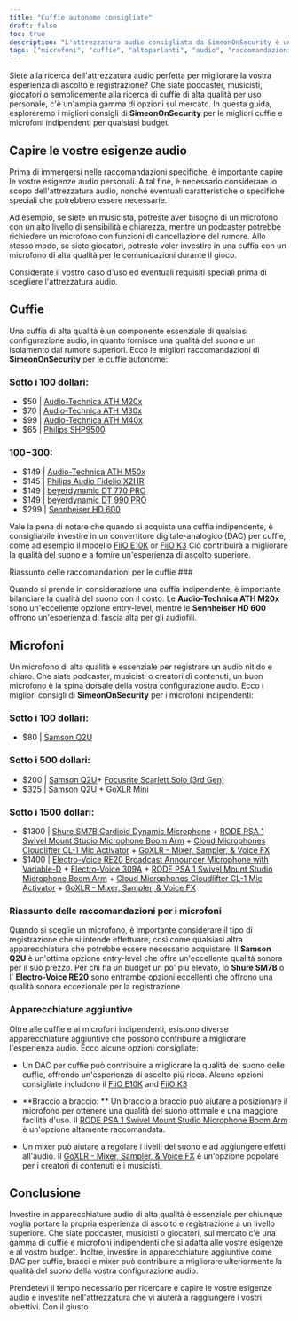```yaml
---
title: "Cuffie autonome consigliate"
draft: false
toc: true
description: "L'attrezzatura audio consigliata da SimeonOnSecurity è una guida completa alle migliori cuffie e ai migliori microfoni indipendenti per tutte le tasche. Da opzioni economiche come l'Audio-Technica ATH M20x a prodotti di fascia alta come il Sennheiser HD 600, questa guida copre le migliori apparecchiature audio per tutte le vostre esigenze. Sia che stiate cercando un microfono economico come il Samson Q2U o una configurazione professionale come lo Shure SM7B e il RODE PSA 1, SimeonOnSecurity vi copre. Quindi perché aspettare? Iniziate a esplorare il mondo delle apparecchiature audio professionali oggi stesso!"
tags: ["microfoni", "cuffie", "altoparlanti", "audio", "raccomandazioni", "FiiO E10K", "FiiO K3", "Audio-Technica ATH M20x", "Audio-Technica ATH M30x", "Audio-Technica ATH M40x", "Philips SHP9500", "Audio-Technica ATH M50x", "Philips Audio Fidelio X2HR", "beyerdynamic DT 770 PRO", "beyerdynamic DT 990 PRO", "Sennheiser HD 600", "Samson Q2U", "Focusrite Scarlett Solo", "GoXLR Mini", "Shure SM7B", "RODE PSA 1", "Microfoni Cloud Cloudlifter CL-1", "Electro-Voice RE20", "Electro-Voice 309A"]
---
```


Siete alla ricerca dell'attrezzatura audio perfetta per migliorare la vostra esperienza di ascolto e registrazione? Che siate podcaster, musicisti, giocatori o semplicemente alla ricerca di cuffie di alta qualità per uso personale, c'è un'ampia gamma di opzioni sul mercato. In questa guida, esploreremo i migliori consigli di **SimeonOnSecurity** per le migliori cuffie e microfoni indipendenti per qualsiasi budget.

## Capire le vostre esigenze audio

Prima di immergersi nelle raccomandazioni specifiche, è importante capire le vostre esigenze audio personali. A tal fine, è necessario considerare lo scopo dell'attrezzatura audio, nonché eventuali caratteristiche o specifiche speciali che potrebbero essere necessarie.

Ad esempio, se siete un musicista, potreste aver bisogno di un microfono con un alto livello di sensibilità e chiarezza, mentre un podcaster potrebbe richiedere un microfono con funzioni di cancellazione del rumore. Allo stesso modo, se siete giocatori, potreste voler investire in una cuffia con un microfono di alta qualità per le comunicazioni durante il gioco.

Considerate il vostro caso d'uso ed eventuali requisiti speciali prima di scegliere l'attrezzatura audio.

## Cuffie

Una cuffia di alta qualità è un componente essenziale di qualsiasi configurazione audio, in quanto fornisce una qualità del suono e un isolamento dal rumore superiori. Ecco le migliori raccomandazioni di **SimeonOnSecurity** per le cuffie autonome:

### Sotto i 100 dollari:

- $50 | [Audio-Technica ATH M20x](https://amzn.to/2TVE252)
- $70 | [Audio-Technica ATH M30x](https://amzn.to/3aGF2Qs)
- $99 | [Audio-Technica ATH M40x](https://amzn.to/2RMkYDv)
- $65 | [Philips SHP9500](https://amzn.to/2RngkNb)

### $100-$300:

- $149 | [Audio-Technica ATH M50x](https://amzn.to/2GozWu9)        
- $145 | [Philips Audio Fidelio X2HR](https://amzn.to/2GozWu9)        
- $149 | [beyerdynamic DT 770 PRO](https://amzn.to/30P8jDY)     
- $149 | [beyerdynamic DT 990 PRO](https://amzn.to/37r9SdI)     
- $299 | [Sennheiser HD 600](https://amzn.to/30QLDDj)

Vale la pena di notare che quando si acquista una cuffia indipendente, è consigliabile investire in un convertitore digitale-analogico (DAC) per cuffie, come ad esempio il modello [FiiO E10K](https://amzn.to/312xdQJ) or [FiiO K3](https://amzn.to/2uzpo8B) Ciò contribuirà a migliorare la qualità del suono e a fornire un'esperienza di ascolto superiore.

Riassunto delle raccomandazioni per le cuffie ###

Quando si prende in considerazione una cuffia indipendente, è importante bilanciare la qualità del suono con il costo. Le **Audio-Technica ATH M20x** sono un'eccellente opzione entry-level, mentre le **Sennheiser HD 600** offrono un'esperienza di fascia alta per gli audiofili.

## Microfoni

Un microfono di alta qualità è essenziale per registrare un audio nitido e chiaro. Che siate podcaster, musicisti o creatori di contenuti, un buon microfono è la spina dorsale della vostra configurazione audio. Ecco i migliori consigli di **SimeonOnSecurity** per i microfoni indipendenti:

### Sotto i 100 dollari:

- $80 | [Samson Q2U](https://amzn.to/2GkpbZA)

### Sotto i 500 dollari:

- $200 | [Samson Q2U](https://amzn.to/2GkpbZA)+ [Focusrite Scarlett Solo (3rd Gen)](https://amzn.to/2ux8kA6)
- $325 | [Samson Q2U](https://amzn.to/2GkpbZA) + [GoXLR Mini](https://amzn.to/37oB6BC)

### Sotto i 1500 dollari:

- $1300 | [Shure SM7B Cardioid Dynamic Microphone](https://amzn.to/36m9Gel) + [RODE PSA 1 Swivel Mount Studio Microphone Boom Arm](https://amzn.to/2tFgUwY) + [Cloud Microphones Cloudlifter CL-1 Mic Activator](https://amzn.to/2TUBi7W) + [GoXLR - Mixer, Sampler, & Voice FX](https://amzn.to/2tOcQdF)
- $1400 | [Electro-Voice RE20 Broadcast Announcer Microphone with Variable-D](https://amzn.to/37s5uep)  + [Electro-Voice 309A](https://amzn.to/36mRhxV) + [RODE PSA 1 Swivel Mount Studio Microphone Boom Arm](https://amzn.to/2tFgUwY) + [Cloud Microphones Cloudlifter CL-1 Mic Activator](https://amzn.to/2TUBi7W) + [GoXLR - Mixer, Sampler, & Voice FX](https://amzn.to/2tOcQdF)

### Riassunto delle raccomandazioni per i microfoni

Quando si sceglie un microfono, è importante considerare il tipo di registrazione che si intende effettuare, così come qualsiasi altra apparecchiatura che potrebbe essere necessario acquistare. Il **Samson Q2U** è un'ottima opzione entry-level che offre un'eccellente qualità sonora per il suo prezzo. Per chi ha un budget un po' più elevato, lo **Shure SM7B** o l' **Electro-Voice RE20** sono entrambe opzioni eccellenti che offrono una qualità sonora eccezionale per la registrazione.

### Apparecchiature aggiuntive

Oltre alle cuffie e ai microfoni indipendenti, esistono diverse apparecchiature aggiuntive che possono contribuire a migliorare l'esperienza audio. Ecco alcune opzioni consigliate:

- Un DAC per cuffie può contribuire a migliorare la qualità del suono delle cuffie, offrendo un'esperienza di ascolto più ricca. Alcune opzioni consigliate includono il [FiiO E10K](https://amzn.to/312xdQJ) and [FiiO K3](https://amzn.to/2uzpo8B)

- **Braccio a braccio: ** Un braccio a braccio può aiutare a posizionare il microfono per ottenere una qualità del suono ottimale e una maggiore facilità d'uso. Il [RODE PSA 1 Swivel Mount Studio Microphone Boom Arm](https://amzn.to/2tFgUwY) è un'opzione altamente raccomandata.

- Un mixer può aiutare a regolare i livelli del suono e ad aggiungere effetti all'audio. Il [GoXLR - Mixer, Sampler, & Voice FX](https://amzn.to/2tOcQdF) è un'opzione popolare per i creatori di contenuti e i musicisti.

## Conclusione

Investire in apparecchiature audio di alta qualità è essenziale per chiunque voglia portare la propria esperienza di ascolto e registrazione a un livello superiore. Che siate podcaster, musicisti o giocatori, sul mercato c'è una gamma di cuffie e microfoni indipendenti che si adatta alle vostre esigenze e al vostro budget. Inoltre, investire in apparecchiature aggiuntive come DAC per cuffie, bracci e mixer può contribuire a migliorare ulteriormente la qualità del suono della vostra configurazione audio.

Prendetevi il tempo necessario per ricercare e capire le vostre esigenze audio e investite nell'attrezzatura che vi aiuterà a raggiungere i vostri obiettivi. Con il giusto


